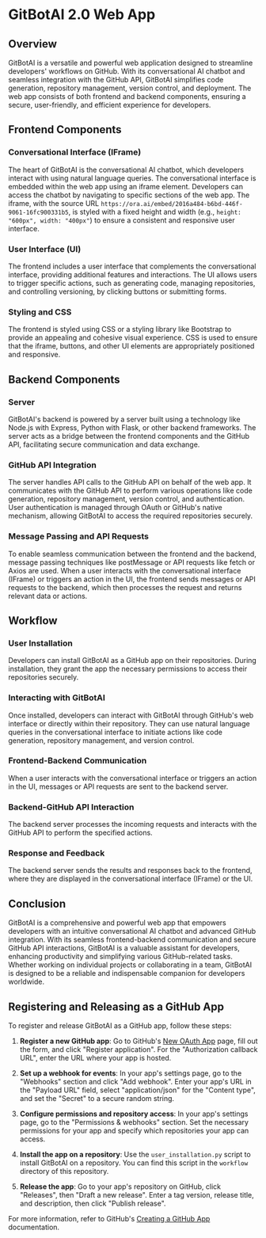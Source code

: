 # GitBotAI 2.0 Web App

## Overview

GitBotAI is a versatile and powerful web application designed to streamline developers' workflows on GitHub. With its conversational AI chatbot and seamless integration with the GitHub API, GitBotAI simplifies code generation, repository management, version control, and deployment. The web app consists of both frontend and backend components, ensuring a secure, user-friendly, and efficient experience for developers.

## Frontend Components

### Conversational Interface (IFrame)

The heart of GitBotAI is the conversational AI chatbot, which developers interact with using natural language queries. The conversational interface is embedded within the web app using an iframe element. Developers can access the chatbot by navigating to specific sections of the web app. The iframe, with the source URL `https://ora.ai/embed/2016a484-b6bd-446f-9061-16fc900331b5`, is styled with a fixed height and width (e.g., `height: "600px", width: "400px"`) to ensure a consistent and responsive user interface.

### User Interface (UI)

The frontend includes a user interface that complements the conversational interface, providing additional features and interactions. The UI allows users to trigger specific actions, such as generating code, managing repositories, and controlling versioning, by clicking buttons or submitting forms.

### Styling and CSS

The frontend is styled using CSS or a styling library like Bootstrap to provide an appealing and cohesive visual experience. CSS is used to ensure that the iframe, buttons, and other UI elements are appropriately positioned and responsive.

## Backend Components

### Server

GitBotAI's backend is powered by a server built using a technology like Node.js with Express, Python with Flask, or other backend frameworks. The server acts as a bridge between the frontend components and the GitHub API, facilitating secure communication and data exchange.

### GitHub API Integration

The server handles API calls to the GitHub API on behalf of the web app. It communicates with the GitHub API to perform various operations like code generation, repository management, version control, and authentication. User authentication is managed through OAuth or GitHub's native mechanism, allowing GitBotAI to access the required repositories securely.

### Message Passing and API Requests

To enable seamless communication between the frontend and the backend, message passing techniques like postMessage or API requests like fetch or Axios are used. When a user interacts with the conversational interface (IFrame) or triggers an action in the UI, the frontend sends messages or API requests to the backend, which then processes the request and returns relevant data or actions.

## Workflow

### User Installation

Developers can install GitBotAI as a GitHub app on their repositories. During installation, they grant the app the necessary permissions to access their repositories securely.

### Interacting with GitBotAI

Once installed, developers can interact with GitBotAI through GitHub's web interface or directly within their repository. They can use natural language queries in the conversational interface to initiate actions like code generation, repository management, and version control.

### Frontend-Backend Communication

When a user interacts with the conversational interface or triggers an action in the UI, messages or API requests are sent to the backend server.

### Backend-GitHub API Interaction

The backend server processes the incoming requests and interacts with the GitHub API to perform the specified actions.

### Response and Feedback

The backend server sends the results and responses back to the frontend, where they are displayed in the conversational interface (IFrame) or the UI.

## Conclusion

GitBotAI is a comprehensive and powerful web app that empowers developers with an intuitive conversational AI chatbot and advanced GitHub integration. With its seamless frontend-backend communication and secure GitHub API interactions, GitBotAI is a valuable assistant for developers, enhancing productivity and simplifying various GitHub-related tasks. Whether working on individual projects or collaborating in a team, GitBotAI is designed to be a reliable and indispensable companion for developers worldwide.

## Registering and Releasing as a GitHub App

To register and release GitBotAI as a GitHub app, follow these steps:

1. **Register a new GitHub app**: Go to GitHub's [New OAuth App](https://github.com/settings/applications/new) page, fill out the form, and click "Register application". For the "Authorization callback URL", enter the URL where your app is hosted.

2. **Set up a webhook for events**: In your app's settings page, go to the "Webhooks" section and click "Add webhook". Enter your app's URL in the "Payload URL" field, select "application/json" for the "Content type", and set the "Secret" to a secure random string.

3. **Configure permissions and repository access**: In your app's settings page, go to the "Permissions & webhooks" section. Set the necessary permissions for your app and specify which repositories your app can access.

4. **Install the app on a repository**: Use the `user_installation.py` script to install GitBotAI on a repository. You can find this script in the `workflow` directory of this repository.

5. **Release the app**: Go to your app's repository on GitHub, click "Releases", then "Draft a new release". Enter a tag version, release title, and description, then click "Publish release".

For more information, refer to GitHub's [Creating a GitHub App](https://docs.github.com/en/developers/apps/creating-a-github-app) documentation.